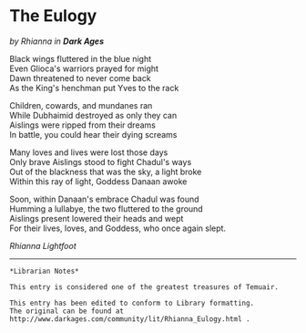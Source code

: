# The Eulogy

_by Rhianna in **Dark Ages**_

Black wings fluttered in the blue night  
Even Glioca's warriors prayed for might  
Dawn threatened to never come back  
As the King's henchman put Yves to the rack  

Children, cowards, and mundanes ran  
While Dubhaimid destroyed as only they can  
Aislings were ripped from their dreams  
In battle, you could hear their dying screams  

Many loves and lives were lost those days  
Only brave Aislings stood to fight Chadul's ways  
Out of the blackness that was the sky, a light broke  
Within this ray of light, Goddess Danaan awoke  

Soon, within Danaan's embrace Chadul was found  
Humming a lullabye, the two fluttered to the ground  
Aislings present lowered their heads and wept  
For their lives, loves, and Goddess, who once again slept.  

_Rhianna Lightfoot_

***

```
*Librarian Notes*

This entry is considered one of the greatest treasures of Temuair.

This entry has been edited to conform to Library formatting.
The original can be found at http://www.darkages.com/community/lit/Rhianna_Eulogy.html .
```
